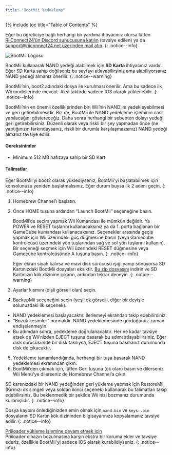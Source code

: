 ```yaml
---
title: "BootMii Yedekleme"
---
```


{% include toc title="Table of Contents" %}

Eğer bu öğreticiye bağlı herhangi bir yardıma ihtiyacınız olursa lütfen [RiiConnect24’ün Discord sunucusuna katılın](https://discord.gg/rc24) (tavsiye edilen) ya da [support@riiconnect24.net üzerinden mail atın](mailto:support@riiconnect24.net).
{: .notice--info}

![BootMii Logosu](/images/bootmii.png)

BootMii kullanarak NAND yedeği alabilmek için **SD Karta** ihtiyacınız vardır. Eğer SD Karta sahip değilseniz bu sayfayı atlayabilirsiniz ama alabiliyorsanız NAND yedeği almanız önerilir.
{: .notice--warning}

BootMii’nin, boot2 adındaki dosya ile kurulması önerilir. Ama bu sadece ilk Wii modellerinde mevcut. Aksi taktirde sadece IOS olarak yüklenebilir.
{: .notice--info}

BootMii’nin en önemli özelliklerinden biri Wii’nin NAND’ını yedekleyebilmesi ve geri getirebilmesidir. Biz de, BootMii ile NAND yedekleme işleminin nasıl yapılacağını göstereceğiz. Daha sonra herhangi bir sebepten dolayı yedeği geri getirebilirsiniz. Düzenli olarak veya riskli bir şey yapmadan önce (ne yaptığınızın farkındaysanız, riskli bir durumla karşılaşmazsınız) NAND yedeği almanız tavsiye edilir.

#### Gereksinimler
* Minimum 512 MB hafızaya sahip bir SD Kart

#### Talimatlar
Eğer BootMii’yi boot2 olarak yüklediyseniz, BootMii’yi başlatabilmek için konsolunuzu yeniden başlatmalısınız. Eğer durum buysa ilk 2 adımı geçin.
{: .notice--info}
1. Homebrew Channel’ı başlatın.
2. Önce HOME tuşuna ardından “Launch BootMii” seçeneğine basın.

    BootMii’de seçim yapmak Wii Kumandası ile mümkün değildir. Ya POWER ve RESET tuşlarını kullanacaksınız ya da 1. porta bağlanan bir GameCube kumandası kullanacaksınız. Seçenekler arasında geçiş yapmak için Wii üzerindeki güç düğmesine basın (veya Gamecube kontrolcüsü üzerindeki yön tuşlarından sağ ve sol yön tuşlarını kullanın). Bir seçeneği seçmek için Wii üzerindeki RESET düğmesine veya Gamecube kontrolcüsünde A tuşuna basın.
    {: .notice--info}


    Eğer ekran siyah kalırsa ve mavi disk sürücüsü ışığı yanıp sönüyorsa SD Kartınızdaki BootMii dosyaları eksiktir. [Bu zip dosyasını](https://static.hackmii.com/bootmii_sd_files.zip) indirin ve SD Kartınızın kök dizinine çıkarın, ardından tekrar deneyin.
    {: .notice--warning}

3. Ayarlar kısmını (dişli görseli olan) seçin.
4. BackupMii seçeneğini seçin (yeşil ok görselli, diğer bir deyişle solunuzdaki ilk seçenek).
- NAND yedeklemesi başlayacaktır. İlerlemeyi ekrandan takip edebilirsiniz.
- “Bozuk kesimler” normaldir. NAND yedeklemesinde gördüğünüz zaman endişelenmeyin.
- Bu adımdan sonra, yedekleme doğrulanacaktır. Her ne kadar tavsiye etsek de Wii’nizden EJECT tuşuna basarak bu adımı atlayabilirsiniz. Eğer disk sürücüsünde bir disk takılıysa, EJECT tuşuna basmanız durumunda disk de çıkacaktır.
5. Yedekleme tamamlandığında, herhangi bir tuşa basarak NAND yedeklemesi ekranından çıkın.
6. BootMii’den çıkmak için, lütfen Geri tuşuna (ok olan) basın ve dilerseniz Wii Menü’ye dilerseniz de Homebrew Channel’a çıkın.

SD kartınızdaki bir NAND yedeğinden geri yükleme yapmak için RestoreMii (Kırmızı ok simgeli veya soldan ikinci seçenek) kullanarak bu talimatları takip edebilirsiniz. Bu beklenmedik bir şekilde Wii nizi bozmanız durumunda kullanışlıdır.
{: .notice--info}

Dosya kaybını önlediğinizden emin olmak için,`nand.bin` ve `keys..bin` dosyalarını SD Kartın kök dizininden bilgisayarınıza kopyalamanız tavsiye edilir.
{: .notice--info}

[Priiloader yükleme işlemine devam etmek için](priiloader)<br> Priiloader cihazın bozulmasına karşın ekstra bir koruma ekler ve tavsiye ederiz, özellikle BootMii'yi sadece IOS olarak kurabildiyseniz.
{: .notice--info}